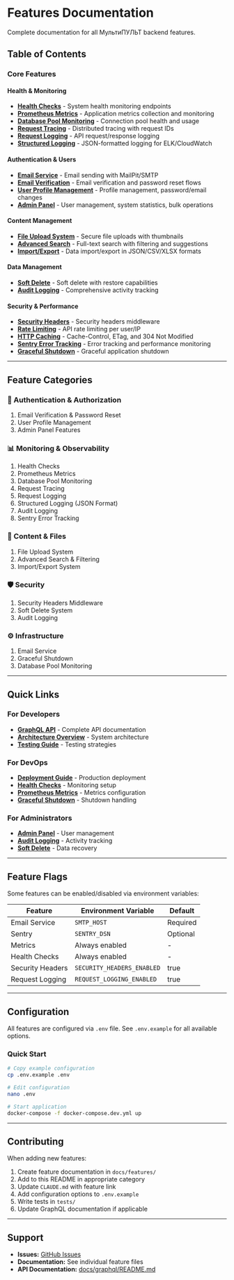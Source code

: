 # Features Documentation

Complete documentation for all МультиПУЛЬТ backend features.

## Table of Contents

### Core Features

#### Health & Monitoring
- **[Health Checks](health_checks.md)** - System health monitoring endpoints
- **[Prometheus Metrics](prometheus.md)** - Application metrics collection and monitoring
- **[Database Pool Monitoring](db_pool_monitoring.md)** - Connection pool health and usage
- **[Request Tracing](request_tracing.md)** - Distributed tracing with request IDs
- **[Request Logging](request_logging.md)** - API request/response logging
- **[Structured Logging](structured_logging.md)** - JSON-formatted logging for ELK/CloudWatch

#### Authentication & Users
- **[Email Service](email_service.md)** - Email sending with MailPit/SMTP
- **[Email Verification](email_verification.md)** - Email verification and password reset flows
- **[User Profile Management](user_profile.md)** - Profile management, password/email changes
- **[Admin Panel](admin_panel.md)** - User management, system statistics, bulk operations

#### Content Management
- **[File Upload System](file_upload.md)** - Secure file uploads with thumbnails
- **[Advanced Search](search.md)** - Full-text search with filtering and suggestions
- **[Import/Export](import_export.md)** - Data import/export in JSON/CSV/XLSX formats

#### Data Management
- **[Soft Delete](soft_delete.md)** - Soft delete with restore capabilities
- **[Audit Logging](audit_logging.md)** - Comprehensive activity tracking

#### Security & Performance
- **[Security Headers](security_headers.md)** - Security headers middleware
- **[Rate Limiting](rate_limiting.md)** - API rate limiting per user/IP
- **[HTTP Caching](http_caching.md)** - Cache-Control, ETag, and 304 Not Modified
- **[Sentry Error Tracking](sentry.md)** - Error tracking and performance monitoring
- **[Graceful Shutdown](graceful_shutdown.md)** - Graceful application shutdown

---

## Feature Categories

### 🔐 Authentication & Authorization
1. Email Verification & Password Reset
2. User Profile Management
3. Admin Panel Features

### 📊 Monitoring & Observability
1. Health Checks
2. Prometheus Metrics
3. Database Pool Monitoring
4. Request Tracing
5. Request Logging
6. Structured Logging (JSON Format)
6. Audit Logging
7. Sentry Error Tracking

### 📁 Content & Files
1. File Upload System
2. Advanced Search & Filtering
3. Import/Export System

### 🛡️ Security
1. Security Headers Middleware
2. Soft Delete System
3. Audit Logging

### ⚙️ Infrastructure
1. Email Service
2. Graceful Shutdown
3. Database Pool Monitoring

---

## Quick Links

### For Developers
- **[GraphQL API](../graphql/README.md)** - Complete API documentation
- **[Architecture Overview](../../CLAUDE.md#architecture)** - System architecture
- **[Testing Guide](../../TESTING_GUIDE.md)** - Testing strategies

### For DevOps
- **[Deployment Guide](../../DEPLOYMENT.md)** - Production deployment
- **[Health Checks](health_checks.md)** - Monitoring setup
- **[Prometheus Metrics](prometheus.md)** - Metrics configuration
- **[Graceful Shutdown](graceful_shutdown.md)** - Shutdown handling

### For Administrators
- **[Admin Panel](admin_panel.md)** - User management
- **[Audit Logging](audit_logging.md)** - Activity tracking
- **[Soft Delete](soft_delete.md)** - Data recovery

---

## Feature Flags

Some features can be enabled/disabled via environment variables:

| Feature | Environment Variable | Default |
|---------|---------------------|---------|
| Email Service | `SMTP_HOST` | Required |
| Sentry | `SENTRY_DSN` | Optional |
| Metrics | Always enabled | - |
| Health Checks | Always enabled | - |
| Security Headers | `SECURITY_HEADERS_ENABLED` | true |
| Request Logging | `REQUEST_LOGGING_ENABLED` | true |

---

## Configuration

All features are configured via `.env` file. See `.env.example` for all available options.

### Quick Start

```bash
# Copy example configuration
cp .env.example .env

# Edit configuration
nano .env

# Start application
docker-compose -f docker-compose.dev.yml up
```

---

## Contributing

When adding new features:

1. Create feature documentation in `docs/features/`
2. Add to this README in appropriate category
3. Update `CLAUDE.md` with feature link
4. Add configuration options to `.env.example`
5. Write tests in `tests/`
6. Update GraphQL documentation if applicable

---

## Support

- **Issues:** [GitHub Issues](https://github.com/your-org/multipult/issues)
- **Documentation:** See individual feature files
- **API Documentation:** [docs/graphql/README.md](../graphql/README.md)
